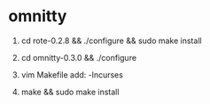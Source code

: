 # omnitty

1. cd rote-0.2.8 && ./configure && sudo make install

2. cd omnitty-0.3.0 && ./configure

3. vim Makefile add: -lncurses

4. make && sudo make install
